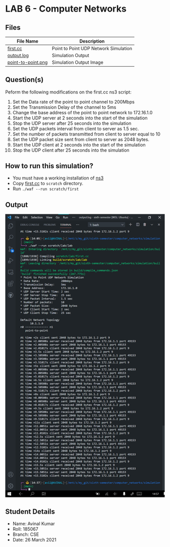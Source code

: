 # LAB 6 - Computer Networks 

## Files

| File Name | Description |
| --- | --- |
| [first.cc](first.cc) | Point to Point UDP Network Simulation |
| [output.log](output.log) | Simulation Output |
| [point-to-point.png](point-to-point.png) | Simulation Output Image |


## Question(s)
Peform the following modifications on the first.cc ns3 script: 
1. Set the Data rate of the point to point channel to 200Mbps 
2. Set the Transmission Delay of the channel to 5ms 
3. Change the base address of the point to point network to 172.16.1.0 
4. Start the UDP server at 2 seconds into the start of the simulation 
5. Stop the UDP server after 25 seconds into the simulation 
6. Set the UDP packets interval from client to server as 1.5 sec. 
7. Set the number of packets transmitted from client to server equal to 10 
8. Set the UDP packet size sent from client to server as 2048 bytes. 
9. Start the UDP client at 2 seconds into the start of the simulation 
10. Stop the UDP client after 25 seconds into the simulation 

## How to run this simulation?
- You must have a working installation of [ns3](https://www.nsnam.org/)
- Copy [first.cc](first.cc) to `scratch` directory.
- Run `./waf --run scratch/first`


## Output

<p align=center><img src="point-to-point.png"></p>

## Student Details

- Name: Avinal Kumar
- Roll: 185067
- Branch: CSE
- Date: 26 March 2021
